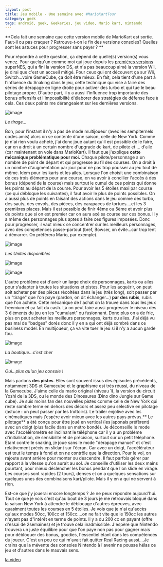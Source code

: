 ```yaml
---
layout: post
title: Jeu mobile - Une semaine avec #MarioKartTour
category: geek
tags: android, geek, Geekeries, jeu video, Mario kart, nintendo
---
```

**Cela fait une semaine que cette version mobile de MarioKart est sortie. Faut-il ou pas craquer ? Retrouve-t-on le fin des versions consoles? Quelles sont les astuces pour progresser sans payer ? **

Pour répondre à cette question, ça dépend de quelle(s) version(s) vous venez. Pour quelqu'un comme moi qui joue depuis les <a href="https://cheziceman.wordpress.com/2016/04/28/souvenir-de-gamer-mario-kart/">premières versions</a> superNES, qui a fini la version DS, et n'a pas beaucoup aimé la version Wii, je dirai que c'est un accueil mitigé. Pour ceux qui ont découvert ça sur Wii, Switch...voire GameCube, ça doit être mieux. En fait, cela tient d'une part à l'influence du Snaking dans le jeu, cette technique qui vise à faire des séries de dérapage en ligne droite pour activer des turbo et qui tue le beau pilotage propre. D'autre part, il y a aussi l'influence trop importante des bonus offensifs et l'impossibilité d'élaborer des stratégies de défense face à cela. Ces deux points me dérangeaient sur les dernières versions. 

![image](https://cheziceman.files.wordpress.com/2019/09/screenshot_2019-09-29-19-18-17-945_com1393509760.png)

*Le tirage...*

Bon, pour l'instant il n'y a pas de mode multijoueur (avec les sempiternels codes amis) alors on se contente d'une saison, celle de New York. Comme je n'ai rien voulu acheté, j'ai donc joué autant qu'il est possible de le faire, car on a droit à un certain nombre d'upgrade de kart, de pilote et ... d'aile (car maintenant on vole dans MarioKart). Il faut que j'explique **cette mécanique problématique pour moi.** Chaque pilote/personnage a un nombre de point de départ et qui progresse au fil des courses. On a droit à un nombre d'augmentation par jour pour ne pas trop pousser au jeu tout de même. Idem pour les karts et les ailes. Lorsque l'on choisit une combinaison de ces trois éléments pour une course, on va avoir à concilier l'accès à des bonus (dépend de la course) mais surtout le cumul de ces points qui donne les points au départ de la course. Pour avoir les 5 étoiles maxi par course (ce qui débloque les suivantes), il faut avoir le plus de points possibles. On a aussi plus de points en faisant des actions dans le jeu comme des turbo, des sauts, des envols, des pièces, des carapaces de tortues....et les 3 premières places. Mais il est possible de finir 4ème ou 5ème et avoir plus de points que si on est premier car on aura axé sa course sur ces bonus. Il y a même des personnages plus aptes à faire ces figures imposées. Donc pour progresser, il vaut mieux se concentrer sur les meilleurs personnages, avec des compétences passe-partout (bref, Bowser, on évite...car trop lent à démarrer. On préférera Mario, par exemple). 

![image](https://cheziceman.files.wordpress.com/2019/09/screenshot_2019-09-29-19-18-24-247_com1938672759.png)

*Les Unités disponibles*

![image](https://cheziceman.files.wordpress.com/2019/09/screenshot_2019-09-29-19-18-36-108_com1129254350.png)

<!-- wp:image {"id":26980} -->
![image](https://cheziceman.files.wordpress.com/2019/09/screenshot_2019-09-29-19-18-47-022_com973267823.png)

L'autre problème est d'avoir un large choix de personnages, karts ou ailes pour s'adapter à toutes les situations et pistes. Pour les acquérir, on peut soit acheter par des pièces récoltées dans le jeu (très long), soit passer par un "tirage" que l'on paye (pardon, on dit échanger...) **par des rubis**, rubis que l'on achète. Cette mécanique de l'achat on la trouve dans tous les jeux freemium et ça fait du cash. Là on peut faire aussi progresser le niveau des 3 éléments du jeu en les "cumulant" ou fusionnant. Donc plus on a de fric, plus on peut acheter les meilleurs personnages, karts ou ailes. J'ai déjà vu pas mal de "badges" dorés donc il y en a qui ont déjà sombré dans ce business model. En multijoueur, ça va vite tuer le jeu si il n'y a aucun garde fou.

![image](https://cheziceman.files.wordpress.com/2019/09/screenshot_2019-09-29-19-19-04-863_com1075994977.png)

*La boutique...c'est cher*

![image](https://cheziceman.files.wordpress.com/2019/09/screenshot_2019-09-29-19-19-23-985_com990891270.png)

*Oui...plus qu'un jeu console !*

Mais parlons **des pistes**. Elles sont souvent issus des épisodes précédents, notamment 3DS et Gamecube et le graphisme est très réussi, du niveau de la Gamecube. J'aime celle du mario original (niveau 1), la version du circuit Yoshi de la 3DS, ou le monde des Dinosaures (Dino dino Jungle sur Game cube). Je suis moins fan des nouvelles pistes comme celle de New York qui reste sombre terne en dehors des décors  et assez peu sélective en pilotage (astuce : on peut passer par les trottoirs). Le trailer enjolive avec les cinématiques mais j'espère avoir mieux avec les autres pays prévus.** Le pilotage** a été conçu pour être joué en vertical (les japonais préfèrent) avec un doigt (plus facile dans un métro bondé). Je déconseille le mode avec l'accéléromètre en inclinant le téléphone car il y a un problème d'initialisation, de sensibilité et de précision, surtout sur un petit téléphone. Etant contre le snaking, je joue sans le mode "dérapage manuel" et c'est relativement précis en slidant sur l'écran. Car avec un doigt, l'accélérateur est tout le temps à fond et on ne contrôle que la direction. Pour le vol, on rajoute avant arrière pour monter ou descendre. Il faut parfois gérer par rapport à la vitesse qu'on aurait au sol. Je conseille d'utiliser les deux mains pourtant, pour mieux déclencher les bonus pendant que l'on slide en virage. Les courses sont rapides (2 tours), denses et on a quelques sensations sur quelques unes des combinaisons kart/pilote. Mais il y en a qui ne servent à rien.

Est-ce que j'y jouerai encore longtemps ? Je ne peux répondre aujourd'hui. Tout ce que je vois c'est qu'au bout de 3 jours je me retrouvais bloqué dans la saison New York à attendre le déblocage d'autres épreuves, avec quasiment toutes les courses en 5 étoiles. Je vois que je n'ai qu'accès qu'aux modes 50cc, 100cc et 150cc....on ne fait vite que le 150cc les autres n'ayant pas d"intérêt en terme de points. Il y a du 200 cc en payant (offre d'essai de 2semaines) et je trouve cela inadmissible. J'espère que Nintendo trouvera un juste équilibre pour que l'on paye non pas pour gagner mais pour débloquer des bonus, goodies, l'essentiel étant dans les compétences du joueur. C'est un peu ce qui m'avait fait quitter Real Racing aussi....Je crains que la mévente des consoles Nintendo à l'avenir ne pousse hélas ce jeu et d'autres dans le mauvais sens. 

[la video](https://m.youtube.com/watch?v=1V6XecP27wE)
